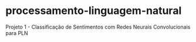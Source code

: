 # processamento-linguagem-natural
Projeto 1 -  Classificação de Sentimentos com Redes Neurais Convolucionais para PLN

